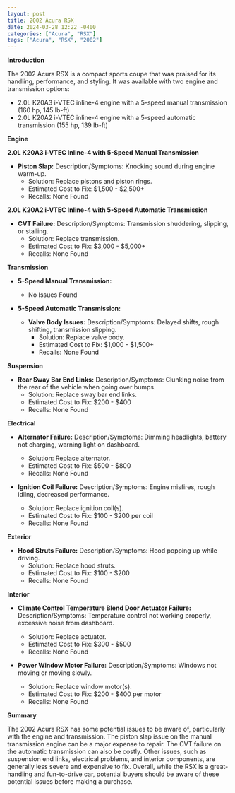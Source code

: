 ```yaml
---
layout: post
title: 2002 Acura RSX
date: 2024-03-28 12:22 -0400
categories: ["Acura", "RSX"]
tags: ["Acura", "RSX", "2002"]
---
```

**Introduction**

The 2002 Acura RSX is a compact sports coupe that was praised for its handling, performance, and styling. It was available with two engine and transmission options:

* 2.0L K20A3 i-VTEC inline-4 engine with a 5-speed manual transmission (160 hp, 145 lb-ft)
* 2.0L K20A2 i-VTEC inline-4 engine with a 5-speed automatic transmission (155 hp, 139 lb-ft)

**Engine**

**2.0L K20A3 i-VTEC Inline-4 with 5-Speed Manual Transmission**

* **Piston Slap:** Description/Symptoms: Knocking sound during engine warm-up.
  * Solution: Replace pistons and piston rings.
  * Estimated Cost to Fix: $1,500 - $2,500+
  * Recalls: None Found

**2.0L K20A2 i-VTEC Inline-4 with 5-Speed Automatic Transmission**

* **CVT Failure:** Description/Symptoms: Transmission shuddering, slipping, or stalling.
  * Solution: Replace transmission.
  * Estimated Cost to Fix: $3,000 - $5,000+
  * Recalls: None Found

**Transmission**

* **5-Speed Manual Transmission:**
  * No Issues Found

* **5-Speed Automatic Transmission:**
   * **Valve Body Issues:** Description/Symptoms: Delayed shifts, rough shifting, transmission slipping.
      * Solution: Replace valve body.
      * Estimated Cost to Fix: $1,000 - $1,500+
      * Recalls: None Found

**Suspension**

* **Rear Sway Bar End Links:** Description/Symptoms: Clunking noise from the rear of the vehicle when going over bumps.
  * Solution: Replace sway bar end links.
  * Estimated Cost to Fix: $200 - $400
  * Recalls: None Found

**Electrical**

* **Alternator Failure:** Description/Symptoms: Dimming headlights, battery not charging, warning light on dashboard.
  * Solution: Replace alternator.
  * Estimated Cost to Fix: $500 - $800
  * Recalls: None Found

* **Ignition Coil Failure:** Description/Symptoms: Engine misfires, rough idling, decreased performance.
  * Solution: Replace ignition coil(s).
  * Estimated Cost to Fix: $100 - $200 per coil
  * Recalls: None Found

**Exterior**

* **Hood Struts Failure:** Description/Symptoms: Hood popping up while driving.
  * Solution: Replace hood struts.
  * Estimated Cost to Fix: $100 - $200
  * Recalls: None Found

**Interior**

* **Climate Control Temperature Blend Door Actuator Failure:** Description/Symptoms: Temperature control not working properly, excessive noise from dashboard.
  * Solution: Replace actuator.
  * Estimated Cost to Fix: $300 - $500
  * Recalls: None Found

* **Power Window Motor Failure:** Description/Symptoms: Windows not moving or moving slowly.
  * Solution: Replace window motor(s).
  * Estimated Cost to Fix: $200 - $400 per motor
  * Recalls: None Found

**Summary**

The 2002 Acura RSX has some potential issues to be aware of, particularly with the engine and transmission. The piston slap issue on the manual transmission engine can be a major expense to repair. The CVT failure on the automatic transmission can also be costly. Other issues, such as suspension end links, electrical problems, and interior components, are generally less severe and expensive to fix. Overall, while the RSX is a great-handling and fun-to-drive car, potential buyers should be aware of these potential issues before making a purchase.
